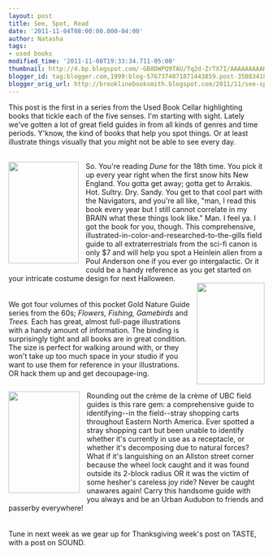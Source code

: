 ```yaml
---
layout: post
title: See, Spot, Read
date: '2011-11-04T08:00:00.000-04:00'
author: Natasha
tags:
- used books
modified_time: '2011-11-08T19:33:34.711-05:00'
thumbnail: http://4.bp.blogspot.com/-GB8DWPQ9TAU/Tq2d-ZrTX7I/AAAAAAAAAKU/8x37jYsgRkg/s72-c/barlowe.jpg
blogger_id: tag:blogger.com,1999:blog-5767374071871443859.post-3508341874462494169
blogger_orig_url: http://brooklinebooksmith.blogspot.com/2011/11/see-spot-read.html
---
```


This post is the first in a series from the Used Book Cellar highlighting books that tickle each of the five senses. I'm starting with sight.&nbsp;Lately we've gotten a lot of great field guides in from all kinds of genres and time periods. Y'know, the kind of books that help you spot things. Or at least illustrate things visually that you might not be able to see every day.<br /><br /><div class="separator" style="clear: both; text-align: center;"><a href="http://4.bp.blogspot.com/-GB8DWPQ9TAU/Tq2d-ZrTX7I/AAAAAAAAAKU/8x37jYsgRkg/s1600/barlowe.jpg" imageanchor="1" style="clear: left; float: left; margin-bottom: 1em; margin-right: 1em;"><img border="0" height="200" src="http://4.bp.blogspot.com/-GB8DWPQ9TAU/Tq2d-ZrTX7I/AAAAAAAAAKU/8x37jYsgRkg/s200/barlowe.jpg" width="138" /></a></div>So. You're reading <i>Dune</i>&nbsp;for the 18th time. You pick it up every year right when the first snow hits New England. You gotta get away; gotta get to Arrakis. Hot. Sultry. Dry. Sandy. You get to that cool part with the Navigators, and you're all like, "man, I read this book every year but I still cannot correlate in my BRAIN what these things look like." Man. I feel ya. I got the book for you, though. This comprehensive, illustrated-in-color-and-researched-to-the-gills field guide to all extraterrestrials from the sci-fi canon is only $7 and will help you spot a Heinlein alien from a Poul Anderson one if you ever go intergalactic. Or it could be a handy reference as you get started on your intricate costume design for next Halloween.<br /><div class="separator" style="clear: both; text-align: center;"><a href="http://3.bp.blogspot.com/-sK7rAvy6_rc/Tq2d--L7BbI/AAAAAAAAAKc/1XpgLgpEW4c/s1600/flowers.jpg" imageanchor="1" style="clear: right; float: right; margin-bottom: 1em; margin-left: 1em;"><img border="0" height="200" src="http://3.bp.blogspot.com/-sK7rAvy6_rc/Tq2d--L7BbI/AAAAAAAAAKc/1XpgLgpEW4c/s200/flowers.jpg" width="133" /></a></div><br /><br />We got four volumes of this pocket Gold Nature Guide series from the 60s; <i>Flowers, Fishing, Gamebirds</i>&nbsp;and <i>Trees. </i>Each has great, almost full-page illustrations with a handy amount of information. The binding is surprisingly tight and all books are in great condition. The size is perfect for walking around with, or they won't take up too much space in your studio if you want to use them for reference in your illustrations. OR hack them up and get decoupage-ing.<br /><div class="separator" style="clear: both; text-align: center;"><a href="http://1.bp.blogspot.com/-jw26-HiDa6Q/Tq2d_n8FgkI/AAAAAAAAAKk/Nzg8737Izjc/s1600/shoppingcarts.jpg" imageanchor="1" style="clear: left; float: left; margin-bottom: 1em; margin-right: 1em;"><img border="0" height="200" src="http://1.bp.blogspot.com/-jw26-HiDa6Q/Tq2d_n8FgkI/AAAAAAAAAKk/Nzg8737Izjc/s200/shoppingcarts.jpg" width="140" /></a></div>Rounding out the crème de la crème of UBC field guides is this rare gem: a comprehensive guide to identifying--in the field--stray shopping carts throughout Eastern North America. Ever spotted a stray shopping cart but been unable to identify whether it's currently in use as a receptacle, or whether it's decomposing due to natural forces? What if it's languishing on an Allston street corner because the wheel lock caught and it was found outside its 2-block radius OR it was the victim of some hesher's careless joy ride? Never be caught unawares again! Carry this handsome guide with you always and be an Urban&nbsp;Audubon&nbsp;to friends and passerby everywhere!<br /><br /><br />Tune in next week as we gear up for Thanksgiving week's post on TASTE, with a post on SOUND.